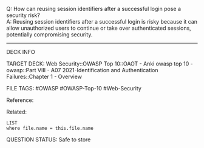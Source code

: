Q: How can reusing session identifiers after a successful login pose a security risk?  
A: Reusing session identifiers after a successful login is risky because it can allow unauthorized users to continue or take over authenticated sessions, potentially compromising security.
<!--ID: 1697070650314-->

---

DECK INFO

TARGET DECK: Web Security::OWASP Top 10::OAOT - Anki owasp top 10 - owasp::Part VIII - A07 2021-Identification and Authentication Failures::Chapter 1 - Overview

FILE TAGS: #OWASP #OWASP-Top-10 #Web-Security

Reference:

Related:

```dataview
LIST
where file.name = this.file.name
```

QUESTION STATUS: Safe to store